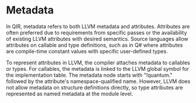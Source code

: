 # Metadata

In QIR, metadata refers to both LLVM metadata and attributes. Attributes are often preferred due to requirements from specific passes or the availability of existing LLVM attributes with desired semantics. Source languages allow attributes on callable and type definitions, such as in Q# where attributes are compile-time constant values with specific user-defined types.

To represent attributes in LLVM, the compiler attaches metadata to callables or types. For callables, the metadata is linked to the LLVM global symbol for the implementation table. The metadata node starts with "!quantum." followed by the attribute's namespace-qualified name. However, LLVM does not allow metadata on structure definitions directly, so type attributes are represented as named metadata at the module level.